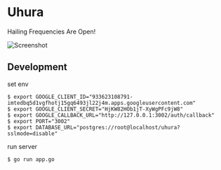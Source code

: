 # Uhura
Hailing Frequencies Are Open!

![Screenshot](http://uhura.herokuapp.com/assets/uhura-home.png)

## Development

set env

```
$ export GOOGLE_CLIENT_ID="933623108791-imtedbq5d1vgfhotj15gq6493jl22j4m.apps.googleusercontent.com"
$ export GOOGLE_CLIENT_SECRET="HjKW82HOb1jT-XyWgPFc9jW8"
$ export GOOGLE_CALLBACK_URL="http://127.0.0.1:3002/auth/callback"
$ export PORT="3002"
$ export DATABASE_URL="postgres://root@localhost/uhura?sslmode=disable"
```

run server

```
$ go run app.go
```

